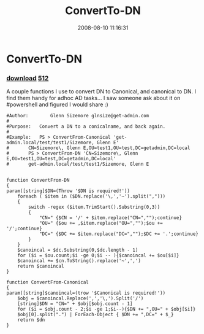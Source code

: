 ﻿---
pid:            511
parent:         0
children:       512
poster:         glnsize
title:          ConvertTo-DN
date:           2008-08-10 11:16:31
description:    A couple functions I use to convert DN to Canonical, and canonical to DN. I find them handy for adhoc AD tasks... I saw someone ask about it on #powershell and figured I would share :)  




format:         posh
---

# ConvertTo-DN

### [download](511.ps1)  [512](512.md)

A couple functions I use to convert DN to Canonical, and canonical to DN. I find them handy for adhoc AD tasks... I saw someone ask about it on #powershell and figured I would share :)  





```posh
#Author:    	Glenn Sizemore glnsize@get-admin.com
#
#Purpose:	Convert a DN to a conicalname, and back again.
#
#Example:	PS > ConvertFrom-Canonical 'get-admin.local/test/test1/Sizemore, Glenn E'
#		CN=Sizemore\, Glenn E,OU=test1,OU=test,DC=getadmin,DC=local
#	 	PS > ConvertFrom-DN 'CN=Sizemore\, Glenn E,OU=test1,OU=test,DC=getadmin,DC=local'
#		get-admin.local/test/test1/Sizemore, Glenn E


function ConvertFrom-DN 
{
param([string]$DN=(Throw '$DN is required!'))
    foreach ( $item in ($DN.replace('\,','~').split(",")))
    {
        switch -regex ($item.TrimStart().Substring(0,3))
        {
            "CN=" {$CN = '/' + $item.replace("CN=","");continue}
            "OU=" {$ou += ,$item.replace("OU=","");$ou += '/';continue}
            "DC=" {$DC += $item.replace("DC=","");$DC += '.';continue}
        }
    } 
    $canoincal = $dc.Substring(0,$dc.length - 1)
    for ($i = $ou.count;$i -ge 0;$i -- ){$canoincal += $ou[$i]}
    $canoincal += $cn.ToString().replace('~',',')
    return $canoincal
}

function ConvertFrom-Canonical 
{
param([string]$canoincal=(trow '$Canonical is required!'))
    $obj = $canoincal.Replace(',','\,').Split('/')
    [string]$DN = "CN=" + $obj[$obj.count - 1]
    for ($i = $obj.count - 2;$i -ge 1;$i--){$DN += ",OU=" + $obj[$i]}
    $obj[0].split(".") | ForEach-Object { $DN += ",DC=" + $_}
    return $dn
}
```
